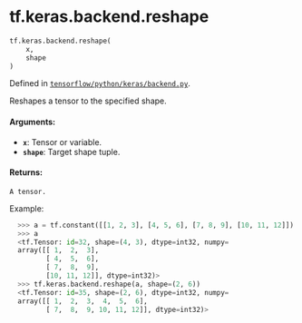 <div itemscope itemtype="http://developers.google.com/ReferenceObject">
<meta itemprop="name" content="tf.keras.backend.reshape" />
<meta itemprop="path" content="Stable" />
</div>

# tf.keras.backend.reshape

``` python
tf.keras.backend.reshape(
    x,
    shape
)
```



Defined in [`tensorflow/python/keras/backend.py`](/code/stable/tensorflow/python/keras/backend.py).

Reshapes a tensor to the specified shape.

#### Arguments:

* <b>`x`</b>: Tensor or variable.
* <b>`shape`</b>: Target shape tuple.


#### Returns:

    A tensor.

Example:
  ```python
    >>> a = tf.constant([[1, 2, 3], [4, 5, 6], [7, 8, 9], [10, 11, 12]])
    >>> a
    <tf.Tensor: id=32, shape=(4, 3), dtype=int32, numpy=
    array([[ 1,  2,  3],
           [ 4,  5,  6],
           [ 7,  8,  9],
           [10, 11, 12]], dtype=int32)>
    >>> tf.keras.backend.reshape(a, shape=(2, 6))
    <tf.Tensor: id=35, shape=(2, 6), dtype=int32, numpy=
    array([[ 1,  2,  3,  4,  5,  6],
           [ 7,  8,  9, 10, 11, 12]], dtype=int32)>
  ```